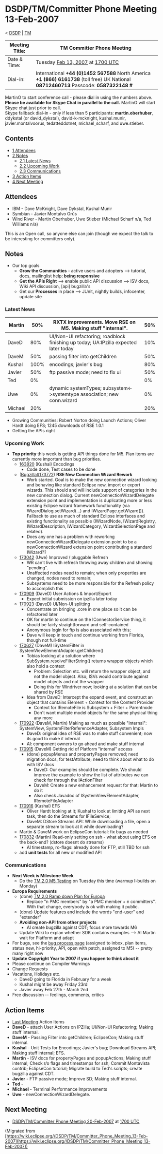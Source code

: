 

DSDP/TM/Committer Phone Meeting 13-Feb-2007
===========================================

< [DSDP](./DSDP "DSDP")‎ | [TM](./DSDP/TM "DSDP/TM")

| Meeting Title: | **TM Committer Phone Meeting** |
| --- | --- |
| Date & Time: | Tuesday [Feb 13, 2007](./index.php?title=Feb_13,_2007&action=edit&redlink=1 "Feb 13, 2007 (page does not exist)") at [1700 UTC](http://www.timeanddate.com/worldclock/meetingdetails.html?year=2007&month=2&day=13&hour=17&min=00&sec=0&p1=224&p2=159&p3=250&p4=136&p5=223&iv=1800) |
| Dial-in: | International **+44 (0)1452 567588**   North America **+1 (866) 6161738** (toll free)   UK National **08712460713**   Passcode: **0587322148 #** |

MartinO to start conference call - please dial in using the numbers above.  
**Please be available for Skype Chat in parallel to the call.** MartinO will start Skype chat just prior to call.  
Skype fallback dial-in - only if less than 5 participants: **martin.oberhuber**, ddykstal (or david\_dykstal), david-k-mcknight, kushal.munir, javier.montalvoorus, tedatteddotnet, michael\_scharf, and uwe.stieber.  

Contents
--------

*   [1 Attendees](#Attendees)
*   [2 Notes](#Notes)
    *   [2.1 Latest News](#Latest-News)
    *   [2.2 Upcoming Work](#Upcoming-Work)
    *   [2.3 Communications](#Communications)
*   [3 Action Items](#Action-Items)
*   [4 Next Meeting](#Next-Meeting)

Attendees
---------

*   IBM - Dave McKnight, Dave Dykstal, Kushal Munir
*   Symbian - Javier Montalvo Orús
*   Wind River - Martin Oberhuber, Uwe Stieber (Michael Scharf n/a, Ted Williams n/a)

This is an Open call, so anyone else can join (though we expect the talk to be interesting for committers only).

Notes
-----

*   Our top goals
    *   **Grow the Communities** \- active users and adopters --> tutorial, docs, mailinglist help: **being responsive**
    *   **Get the APIs Right** --\> enable public API discussion --> ISV docs, Wiki API discussion, \[api\] bugzilla's
    *   Get our **Processes** in place --> JUnit, nightly builds, infocenter, update site

### Latest News

| Martin | 50% | RXTX improvements. Move RSE on M5. Making stuff "internal". | 50% |
| --- | --- | --- | --- |
| DaveD | 80% | UI/Non-UI refactoring; roadblock finishing up today; UA:IPzilla expected later today | 10% |
| DaveM | 50% | passing filter into getChildren | 50% |
| Kushal | 100% | encodings; javier's bug | 80% |
| Javier | 50% | ftp passive mode; need to fix ui | 50% |
| Ted | 0% |  | 0% |
| Uwe | 0% | dynamic systemTypes; subsystem<->systemtype association; new conn.wizard | 0% |
| Michael | 20% |  | 20% |

*   Growing Communities: Robert Norton doing Launch Actions; Oliver Hardt doing EFS; 1245 downloads of RSE 1.0.1
*   Getting the APIs right

### Upcoming Work

*   **Top priority** this week is getting API things done for M5. Plan items are currently more important than bug priorities.
    *   [163820](https://bugs.eclipse.org/bugs/show_bug.cgi?id=163820) (Kushal) Encodings
        *   Code done, Test cases to be done
    *   ([Bugzilla#173772](https://bugs.eclipse.org/bugs/show_bug.cgi?id=173772)) **RSE New Connection Wizard Rework**
        *   Work started. Goal is to make the new connection wizard looking and behaving like standard Eclipse new, import or export wizards. This should and will include support of categories in the new connection dialog. Current newConnectionWizardDelegate extension point and implementation is duplicating more or less existing Eclipse wizard framework functionality (via WizardDialog.setWizard(...) and IWizardPage.getWizard()). Fallback to use as much of standard Eclipse interfaces and existing functionality as possible (IWizardNode, IWizardRegistry, IWizardDescription, IWizardCategory, WizardSelectionPage and related).
        *   Does any one has a problem with reworking newConnectionWizardDelegate extension point to be a newConnectionWizard extension point contributing a standard IWizard??
    *   [173042](https://bugs.eclipse.org/bugs/show_bug.cgi?id=173042) (Uwe) Improved / pluggable Refresh
        *   WR can't live with refresh throwing away children and showing "pending".
        *   Unaffected nodes need to remain; when only properties are changed, nodes need to remain;
        *   Subsystems need to be more responsible for the Refresh policy to accomplish this
    *   [170909](https://bugs.eclipse.org/bugs/show_bug.cgi?id=170909) (DaveD) User Actions & Import/Export
        *   Expect initial submission on ipzilla later today
    *   [170923](https://bugs.eclipse.org/bugs/show_bug.cgi?id=170923) (DaveD) UI/Non-UI splitting
        *   Concentrate on bringing .core in one place so it can be refactored later
        *   OK for martin to continue on the IConnectorService thing, it should be fairly straightforward and self-contained
        *   Anonymous login for ftp is also associated with this;
        *   Dave will keep in touch and continue working from Florida, though not full-time
    *   [170627](https://bugs.eclipse.org/bugs/show_bug.cgi?id=170627) (DaveM) ISystemFilter in SystemViewElementAdapter.getChildren()
        *   Tobias looking at a solution where SubSystem.resolveFilterString() returns wrapper objects which also hold a context
            *   Problem: Selection etc. will return the wrapper object, and not the model object. Also, ISVs would contribute against model objects and not the wrapper
            *   Doing this for Windriver now; looking at a solution that can be shared by RSE
        *   Idea from DaveD: Intercept the expand event, and construct an object that contains Element + Context for the Content Provider
            *   Context for IRemoteFile is Subsystem + Filter + Parentnode
            *   Don't want multiple model objects for the same physical thing any more
    *   [170922](https://bugs.eclipse.org/bugs/showdependencytree.cgi?id=170922) (DaveM, Martin) Making as much as possible "internal": SystemView, SystemFilterReferenceAdapter, Subsystem Impls
        *   DaveD: original idea of RSE was to make stuff convenient; now its good to make it internal
        *   AI: component owners to go ahead and make stuff internal
    *   [170915](https://bugs.eclipse.org/bugs/showdependencytree.cgi?id=170915) (DaveM) Getting rid of Platform "internal" access
        *   (done) popupMenus and propertyPages removed; need migration docs, for testAttribute; need to think about what to do with ISV docs
            *   DaveD: Our examples should be complete. We should improve the example to show the list of attributes we can check for through the IActionFilter
            *   DaveM: Create a new enhancement request for that; Martin to do it
            *   Also check Javadoc of ISystemViewElementAdapter, IRemoteFileAdapter
    *   [170916](https://bugs.eclipse.org/bugs/show_bug.cgi?id=170916) (Kushal) EFS
        *   Oliver Hardt looking at it; Kushal to look at limiting API as next task, then do the Streams for IFileService;
        *   DaveM: DStore Streams API: While downloading a file, open a separate stream to look at it while downloading?
    *   Martin & DaveM work on EclipseCon tutorial: fix bugs as needed
    *   [170832](https://bugs.eclipse.org/bugs/show_bug.cgi?id=170832) (Martin) Read-only setting on ssh - what about using EFS on the back-end? (dstore doesnt do streams)
        *   AI timestamp, ro-flags: already done for FTP, still TBD for ssh
    *   add **unit tests** for all new or modified API

### Communications

*   **Next Week is Milestone Week**
    *   Do the [TM 2.0 M5 Testing](./TM_2.0_M5_Testing "TM 2.0 M5 Testing") on Tuesday this time (warmup I-builds on Monday)
*   **Europa Requirements**
    *   (done) [TM 2.0 Ramp down Plan for Europa](./TM_2.0_Ramp_down_Plan_for_Europa "TM 2.0 Ramp down Plan for Europa")
        *   Replace "n PMC members" by "a PMC member + n committers". With that change, everybody is ok with making it public.
    *   (done) Update features and include the words "end-user" and "extender"
    *   **Avoiding non-API from other projects**
        *   AI create bugzilla against CDT; focus more towards M6
    *   Update Wiki to explan whether SDK contains examples --> AI Martin wait for Platform and adapt
*   For bugs, see the [bug process page](https://www.eclipse.org/dsdp/tm/development/bug_process.php) (assigned to inbox, plan items, status new, hi-priority, API, open with patch, assigned to M5) -- pretty many right now
*   **Update Copyright Year to 2007 if you happen to think about it**
*   Please continue on Compiler Warnings
*   Change Requests
*   Vacations, Holidays etc.
    *   DaveD going to Florida in February for a week
    *   Kushal might be away Friday 23rd
    *   Javier away Feb 27th - March 2nd
*   Free discussion -- feelings, comments, critics

Action Items
------------

*   [Last Meeting](./DSDP/TM/Committer_Phone_Meeting_6-Feb-2007#Action_Items "DSDP/TM/Committer Phone Meeting 6-Feb-2007") Action Items
*   **DaveD** \- attach User Actions on IPZilla; UI/Non-UI Refactoring; Making stuff internal.
*   **DaveM** \- Passing Filter into getChildren; EclipseCon; Making stuff internal.
*   **Kushal** \- Unit Tests for Encodings; Javier's bug; Download Streams API; Making stuff internal; EFS.
*   **Martin** \- ISV docs for propertyPages and popupActions; Making stuff internal; Check r/o flags and timestamps for ssh; Commit Montavista contrib; EclipseCon tutorial; Migrate build to Ted's scripts; create bugzilla against CDT.
*   **Javier** \- FTP passive mode; Improve SD; Making stuff internal.
*   **Ted** -
*   **Michael** \- Terminal Performance Improvements
*   **Uwe** \- newConnectionWizardDelegate.

Next Meeting
------------

*   [DSDP/TM/Committer Phone Meeting 20-Feb-2007](./DSDP/TM/Committer_Phone_Meeting_20-Feb-2007 "DSDP/TM/Committer Phone Meeting 20-Feb-2007") at [1700 UTC](http://www.timeanddate.com/worldclock/meetingdetails.html?year=2007&month=2&day=20hour=17&min=00&sec=0&p1=224&p2=159&p3=250&p4=136&p5=223&iv=1800)


(Migrated from [https://wiki.eclipse.org//DSDP/TM/Committer_Phone_Meeting_13-Feb-2007](https://wiki.eclipse.org//DSDP/TM/Committer_Phone_Meeting_13-Feb-2007))